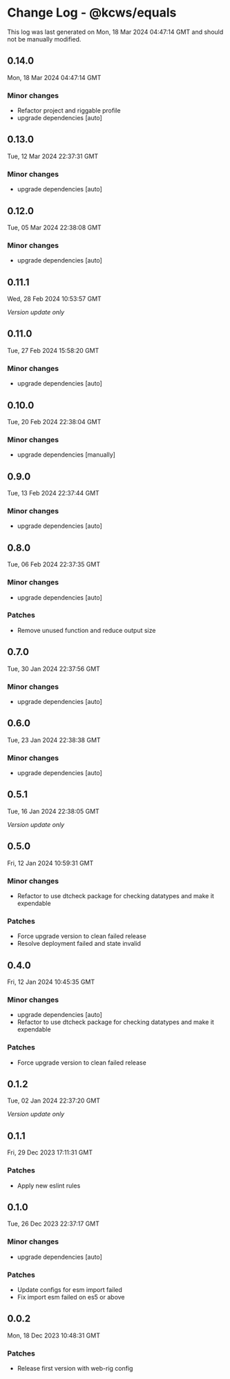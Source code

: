 # Change Log - @kcws/equals

This log was last generated on Mon, 18 Mar 2024 04:47:14 GMT and should not be manually modified.

## 0.14.0
Mon, 18 Mar 2024 04:47:14 GMT

### Minor changes

- Refactor project and riggable profile
- upgrade dependencies [auto]

## 0.13.0
Tue, 12 Mar 2024 22:37:31 GMT

### Minor changes

- upgrade dependencies [auto]

## 0.12.0
Tue, 05 Mar 2024 22:38:08 GMT

### Minor changes

- upgrade dependencies [auto]

## 0.11.1
Wed, 28 Feb 2024 10:53:57 GMT

_Version update only_

## 0.11.0
Tue, 27 Feb 2024 15:58:20 GMT

### Minor changes

- upgrade dependencies [auto]

## 0.10.0
Tue, 20 Feb 2024 22:38:04 GMT

### Minor changes

- upgrade dependencies [manually]

## 0.9.0
Tue, 13 Feb 2024 22:37:44 GMT

### Minor changes

- upgrade dependencies [auto]

## 0.8.0
Tue, 06 Feb 2024 22:37:35 GMT

### Minor changes

- upgrade dependencies [auto]

### Patches

- Remove unused function and reduce output size

## 0.7.0
Tue, 30 Jan 2024 22:37:56 GMT

### Minor changes

- upgrade dependencies [auto]

## 0.6.0
Tue, 23 Jan 2024 22:38:38 GMT

### Minor changes

- upgrade dependencies [auto]

## 0.5.1
Tue, 16 Jan 2024 22:38:05 GMT

_Version update only_

## 0.5.0
Fri, 12 Jan 2024 10:59:31 GMT

### Minor changes

- Refactor to use dtcheck package for checking datatypes and make it expendable

### Patches

- Force upgrade version to clean failed release
- Resolve deployment failed and state invalid

## 0.4.0
Fri, 12 Jan 2024 10:45:35 GMT

### Minor changes

- upgrade dependencies [auto]
- Refactor to use dtcheck package for checking datatypes and make it expendable

### Patches

- Force upgrade version to clean failed release

## 0.1.2
Tue, 02 Jan 2024 22:37:20 GMT

_Version update only_

## 0.1.1
Fri, 29 Dec 2023 17:11:31 GMT

### Patches

- Apply new eslint rules

## 0.1.0
Tue, 26 Dec 2023 22:37:17 GMT

### Minor changes

- upgrade dependencies [auto]

### Patches

- Update configs for esm import failed
- Fix import esm failed on es5 or above

## 0.0.2
Mon, 18 Dec 2023 10:48:31 GMT

### Patches

- Release first version with web-rig config

